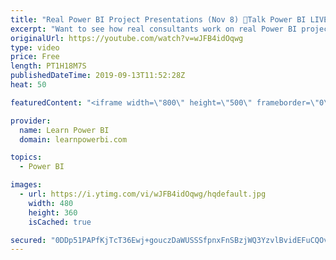 ```yaml
---
title: "Real Power BI Project Presentations (Nov 8) 🔴Talk Power BI LIVE (Subscribe & Join)"
excerpt: "Want to see how real consultants work on real Power BI projects? Join us LIVE and watch the project presentations by Power BI Professionals in our Pro+ program.  👉 Want to become a successful Power BI Consultant? Check out our Pro+ Program at https://www.LearnPowerBI.com/proplus 👉 For more info on"
originalUrl: https://youtube.com/watch?v=wJFB4idOqwg
type: video
price: Free
length: PT1H18M7S
publishedDateTime: 2019-09-13T11:52:28Z
heat: 50

featuredContent: "<iframe width=\"800\" height=\"500\" frameborder=\"0\" src=\"https://www.youtube.com/embed/wJFB4idOqwg\" allow=\"accelerometer; autoplay; encrypted-media; gyroscope; picture-in-picture\" allowfullscreen></iframe>"

provider:
  name: Learn Power BI
  domain: learnpowerbi.com

topics:
  - Power BI

images:
  - url: https://i.ytimg.com/vi/wJFB4idOqwg/hqdefault.jpg
    width: 480
    height: 360
    isCached: true

secured: "0DDp51PAPfKjTcT36Ewj+gouczDaWUSSSfpnxFnSBzjWQ3YzvlBvidEFuCQOvC50bLhTDOyajdt7iDN65IX0HwmfIHOADicIMlhdihUZiorOQqdmGaxG41EfPlCgZgKcn3IG/zmJ7g9ZCS6WWT3aSqBaoH8jcWopm6SUrk5thNOhdf29GtaEvGWt3p08/XxCT3pUiN7/m0x6LJbF6apuSDoIBjcoGOJO526EtVpXE8Hu5dZvGMo1nIAu+wSiVSVHxzl4q+P7H/2IarMA9UlTyiULT9xBUZXvxDFebaohIJps3yzVo96nKG97qYhzRCe5btR1Q4i5fjgdIfq/+F2LXL5lvOIAkZ4l2EvO9pXYtjESjC34eKaOMSTZvF4bILXR6fVRd2WkqOMgCZpzns+ekw49yAgWqaufY3ihRxNd1iQ=;TVI4FpzCwPS9e8SebFj7Vg=="
---
```


